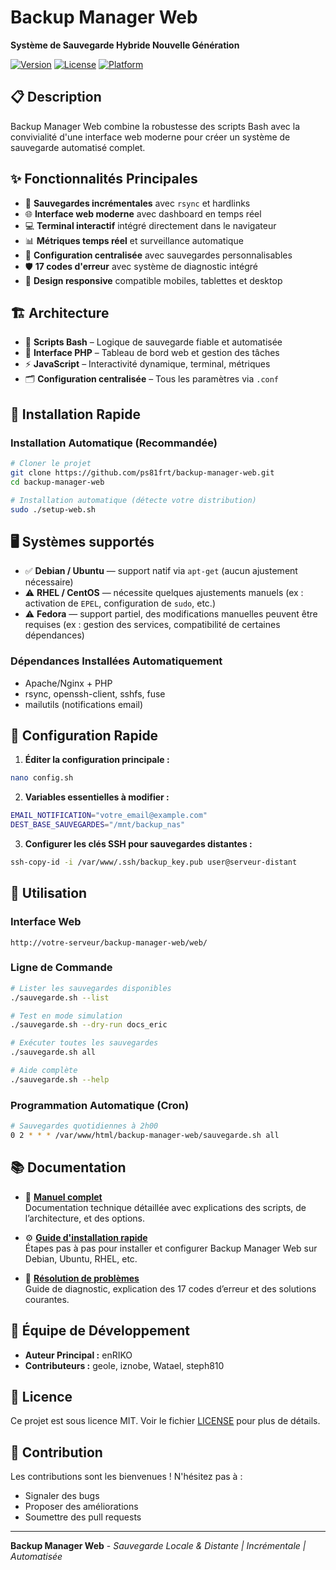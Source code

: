 # Backup Manager Web

**Système de Sauvegarde Hybride Nouvelle Génération**

[![Version](https://img.shields.io/badge/version-6.5-blue.svg)](https://github.com/ps81frt/backup-manager-web)
[![License](https://img.shields.io/badge/license-MIT-green.svg)](LICENSE)
[![Platform](https://img.shields.io/badge/platform-Linux-orange.svg)](README.md)

## 📋 Description

Backup Manager Web combine la robustesse des scripts Bash avec la convivialité d'une interface web moderne pour créer un système de sauvegarde automatisé complet.

## ✨ Fonctionnalités Principales

- 🔄 **Sauvegardes incrémentales** avec `rsync` et hardlinks  
- 🌐 **Interface web moderne** avec dashboard en temps réel  
- 💻 **Terminal interactif** intégré directement dans le navigateur  
- 📊 **Métriques temps réel** et surveillance automatique  
- 🔧 **Configuration centralisée** avec sauvegardes personnalisables  
- 🛡️ **17 codes d'erreur** avec système de diagnostic intégré  
- 📱 **Design responsive** compatible mobiles, tablettes et desktop

## 🏗️ Architecture

- 🐚 **Scripts Bash** – Logique de sauvegarde fiable et automatisée  
- 🧩 **Interface PHP** – Tableau de bord web et gestion des tâches  
- ⚡ **JavaScript** – Interactivité dynamique, terminal, métriques  
- 🗂️ **Configuration centralisée** – Tous les paramètres via `.conf`

## 🚀 Installation Rapide

### Installation Automatique (Recommandée)

```bash
# Cloner le projet
git clone https://github.com/ps81frt/backup-manager-web.git
cd backup-manager-web

# Installation automatique (détecte votre distribution)
sudo ./setup-web.sh
```

## 🖥️ Systèmes supportés

- ✅ **Debian / Ubuntu** — support natif via `apt-get` (aucun ajustement nécessaire)  
- ⚠️ **RHEL / CentOS** — nécessite quelques ajustements manuels (ex : activation de `EPEL`, configuration de `sudo`, etc.)  
- ⚠️ **Fedora** — support partiel, des modifications manuelles peuvent être requises (ex : gestion des services, compatibilité de certaines dépendances)

### Dépendances Installées Automatiquement

- Apache/Nginx + PHP
- rsync, openssh-client, sshfs, fuse
- mailutils (notifications email)

## 🔧 Configuration Rapide

1. **Éditer la configuration principale :**
```bash
nano config.sh
```

2. **Variables essentielles à modifier :**
```bash
EMAIL_NOTIFICATION="votre_email@example.com"
DEST_BASE_SAUVEGARDES="/mnt/backup_nas"
```

3. **Configurer les clés SSH pour sauvegardes distantes :**
```bash
ssh-copy-id -i /var/www/.ssh/backup_key.pub user@serveur-distant
```

## 🎯 Utilisation

### Interface Web
```
http://votre-serveur/backup-manager-web/web/
```

### Ligne de Commande
```bash
# Lister les sauvegardes disponibles
./sauvegarde.sh --list

# Test en mode simulation
./sauvegarde.sh --dry-run docs_eric

# Exécuter toutes les sauvegardes
./sauvegarde.sh all

# Aide complète
./sauvegarde.sh --help
```

### Programmation Automatique (Cron)
```bash
# Sauvegardes quotidiennes à 2h00
0 2 * * * /var/www/html/backup-manager-web/sauvegarde.sh all
```

## 📚 Documentation

- 📘 **[Manuel complet](https://github.com/ps81frt/backup-manager-web/blob/main/Documentation/manual/Manuel.md)**  
  Documentation technique détaillée avec explications des scripts, de l’architecture, et des options.

- ⚙️ **[Guide d'installation rapide](https://github.com/ps81frt/backup-manager-web/blob/main/Documentation/manual/Manuel.md#installation-et-configuration-initiale)**  
  Étapes pas à pas pour installer et configurer Backup Manager Web sur Debian, Ubuntu, RHEL, etc.

- 🧯 **[Résolution de problèmes](https://github.com/ps81frt/backup-manager-web/blob/main/Documentation/manual/Manuel.md#diagnostics-et-résolution-de-bugs)**  
  Guide de diagnostic, explication des 17 codes d’erreur et des solutions courantes.

## 👥 Équipe de Développement

- **Auteur Principal :** enRIKO
- **Contributeurs :** geole, iznobe, Watael, steph810

## 📄 Licence

Ce projet est sous licence MIT. Voir le fichier [LICENSE](../LICENSE) pour plus de détails.

## 🤝 Contribution

Les contributions sont les bienvenues ! N'hésitez pas à :
- Signaler des bugs
- Proposer des améliorations
- Soumettre des pull requests

---

**Backup Manager Web** - *Sauvegarde Locale & Distante | Incrémentale | Automatisée*
